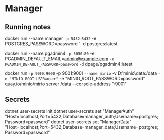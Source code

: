 # Manager

## Running notes

docker run --name manager `
    -p 5432:5432 `
    -e POSTGRES_PASSWORD=password `
    -d postgres:latest

docker run --name pgadmin4 `
    -p 5050:80 `
    -e PGADMIN_DEFAULT_EMAIL=admin@example.com `
    -e PGADMIN_DEFAULT_PASSWORD=password `
    -d dpage/pgadmin4:latest

docker run `
    -p 9000:9000 `
    -p 9001:9001 `
    --name minio `
    -v D:\minio\data:/data `
    -e "MINIO_ROOT_USER=user" `
    -e "MINIO_ROOT_PASSWORD=password" `
    quay.io/minio/minio server /data --console-address ":9001"

## Secrets

dotnet user-secrets init
dotnet user-secrets set "ManagerAuth" "Host=localhost;Port=5432;Database=manager_auth;Username=postgres;Password=password"
dotnet user-secrets set "ManagerData" "Host=localhost;Port=5432;Database=manager_data;Username=postgres;Password=password"

